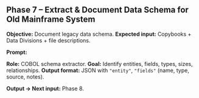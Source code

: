 ## **Phase 7 – Extract & Document Data Schema for Old Mainframe System**

**Objective:** Document legacy data schema.
**Expected input:** Copybooks + Data Divisions + file descriptions.

**Prompt:**

 **Role:** COBOL schema extractor.
 **Goal:** Identify entities, fields, types, sizes, relationships.
 **Output format:** JSON with `"entity"`, `"fields"` (name, type, source, notes).

**Output → Next input:** Phase 8.